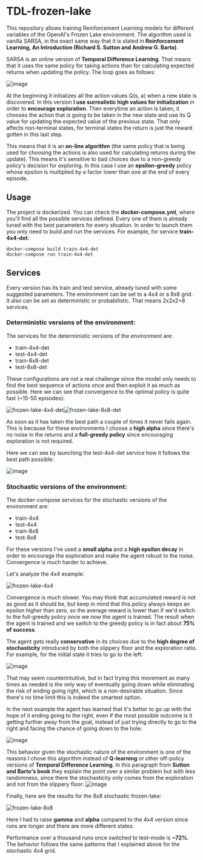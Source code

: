 # TDL-frozen-lake
This repository allows training Reinforcement Learning models for different variables of the OpenAI's Frozen Lake environment. The algorithm used is vanilla SARSA, in the exact same way that it is stated in **Reinforcement Learning, An Introduction (Richard S. Sutton and Andrew G. Barto)**.

SARSA is an online version of **Temporal Difference Learning**. That means that it uses the same policy for taking actions than for calculating expected returns when updating the policy. The loop goes as follows:

![image](https://user-images.githubusercontent.com/26325749/145645431-62e30720-fe43-4e02-8319-eb319b025124.png)

At the beginning it initializes all the action values Q(s, a) when a new state is discovered. In this version **I use surrealistic high values for initialization** in order to **encourage exploration**.
Then everytime an action is taken, it chooses the action that is going to be taken in the new state and use its Q value for updating the expected value of the previous state. That only affects non-terminal states, for terminal states the return is just the reward gotten in this last step.

This means that it is an **on-line algorithm** (the same policy that is being used for choosing the actions is also used for calculating returns during the update). This means it's sensitive to bad choices due to a non-greedy policy's decision for exploring. In this case I use an **epsilon-greedy** policy whose epsilon is multiplied by a factor lower than one at the end of every episode.

## Usage

The project is dockerized. You can check the **docker-compose.yml**, where you'll find all the possible services defined. Every one of them is already tuned with the best parameters for every situation. In order to launch them you only need to build and run the services. For example, for service **train-4x4-det**:
```
docker-compose build train-4x4-det
docker-compose run train-4x4-det
```

## Services
Every version has its train and test service, already tuned with some suggested parameters. The environment can be set to a 4x4 or a 8x8 grid. It also can be set as deterministic or probabilistic. That means 2x2x2=8 services.

### Deterministic versions of the environment:

The services for the deterministic versions of the environment are:
* train-4x4-det
* test-4x4-det
* train-8x8-det
* test-8x8-det

These configurations are not a real challenge since the model only needs to find the best sequence of actions once and then exploit it as much as possible. Here we can see that convergence to the optimal policy is quite fast (~15-50 episodes):

![frozen-lake-4x4-det](https://user-images.githubusercontent.com/26325749/145644502-7787bbfb-ba0b-4da4-8a27-5879eb4c21a1.png)![frozen-lake-8x8-det](https://user-images.githubusercontent.com/26325749/145644517-f8b1f8c0-ec43-40cd-8fbd-af80d0137724.png)



As soon as it has taken the best path a couple of times it never fails again. This is because for these environments I choose a **high alpha** since there's no noise in the returns and a **full-greedy policy** since encouraging exploration is not required.

Here we can see by launching the test-4x4-det service how it follows the best path possible:

![image](https://user-images.githubusercontent.com/26325749/145644552-d7c0eca9-b514-4a19-bd05-14f133b0754a.png)


### Stochastic versions of the environment:

The docker-compose services for the stochastic versions of the environment are:
* train-4x4
* test-4x4
* train-8x8
* test-8x8

For these versions I've used a **small alpha** and a **high epsilon decay** in order to encourage the exploration and make the agent robust to the noise. Convergence is much harder to achieve.

Let's analyze the 4x4 example:

![frozen-lake-4x4](https://user-images.githubusercontent.com/26325749/145644576-e800a3b1-aef1-4da3-b821-f6f2acf4bcb1.png)

Convergence is much slower. You may think that accumulated reward is not as good as it should be, but keep in mind that this policy always keeps an epsilon higher than zero, so the average reward is lower than if we'd switch to the full-greedy policy once we now the agent is trained. The result when the agent is trained and we switch to the greedy policy is in fact about **75% of success**.

The agent gets really **conservative** in its choices due to the **high degree of stochasticity**
introduced by both the slippery floor and the exploration ratio. For example, for the initial state it tries to go to the left:

![image](https://user-images.githubusercontent.com/26325749/145644801-d62ff22d-f314-4d76-ad45-fa2a02a07eed.png)

That may seem counterintuitive, but in fact trying this movement as many times as needed is the only way of eventually going down while eliminating the risk of ending going right, which is a non-desirable situation. Since there's no time limit this is indeed the smartest option.

In the next example the agent has learned that it's better to go up with the hope of it ending going to the right, even if the most possible outcome is it getting further away from the goal, instead of just trying directly to go to the right and facing the chance of going down to the hole:

![image](https://user-images.githubusercontent.com/26325749/145645034-b7d7355f-bed7-4412-9d14-9d397dd79911.png)

This behavior given the stochastic nature of the environment is one of the reasons I chose this algorithm instead of **Q-learning** or other off-policy versions of **Temporal Difference Learning**. In this paragraph from **Sutton and Barto's book** they explain the point over a similar problem but with less randomness, since there the stochasticity only comes from the exploration and not from the slippery floor:
![image](https://user-images.githubusercontent.com/26325749/145646053-5c2c6b41-3764-4761-8399-26994b4581c8.png)

Finally, here are the results for the 8x8 stochastic frozen-lake:

![frozen-lake-8x8](https://user-images.githubusercontent.com/26325749/145646701-238769b7-9706-4068-87a0-abc18bc7db2e.png)

Here I had to raise **gamma** and **alpha** compared to the 4x4 version since runs are longer and there are more different states.

Performance over a thousand runs once switched to test-mode is **~72%**. The behavior follows the same patterns that I explained above for the stochastic 4x4 grid.
